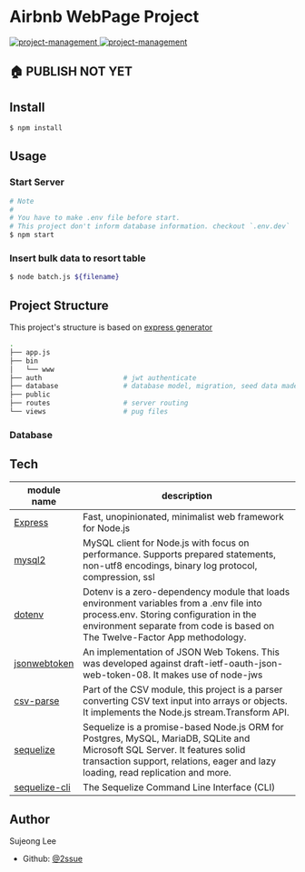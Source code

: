 # Airbnb WebPage Project

<a href="https://github.com/2ssue/membership-airbnb/wiki/API">
    <img alt="project-management" src="https://img.shields.io/badge/api--document-wiki-informational" target="_blank" />
</a>
<a href="https://github.com/2ssue/membership-airbnb/wiki/Database-Structure">
    <img alt="project-management" src="https://img.shields.io/badge/database--document-wiki-blue" target="_blank" />
</a>

## 🏠 PUBLISH NOT YET

## Install
```bash
$ npm install
```

## Usage
### Start Server
```bash
# Note
# 
# You have to make .env file before start.
# This project don't inform database information. checkout `.env.dev`
$ npm start
```
### Insert bulk data to resort table
```bash
$ node batch.js ${filename}
```

## Project Structure
This project's structure is based on [express generator](https://expressjs.com/ko/starter/generator.html)

```bash
.
├── app.js
├── bin
│   └── www
├── auth                    # jwt authenticate             
├── database                # database model, migration, seed data made with sequelize-cli
├── public
├── routes                  # server routing 
└── views                   # pug files
```

### Database


## Tech
module name|description|
---|---|
[Express](https://expressjs.com/)|Fast, unopinionated, minimalist web framework for Node.js|
[mysql2](https://www.npmjs.com/package/mysql2)|MySQL client for Node.js with focus on performance. Supports prepared statements, non-utf8 encodings, binary log protocol, compression, ssl|
[dotenv](https://www.npmjs.com/package/dotenv)|Dotenv is a zero-dependency module that loads environment variables from a .env file into process.env. Storing configuration in the environment separate from code is based on The Twelve-Factor App methodology.|
[jsonwebtoken](https://www.npmjs.com/package/jsonwebtoken)|An implementation of JSON Web Tokens. This was developed against draft-ietf-oauth-json-web-token-08. It makes use of node-jws|
[csv-parse](https://www.npmjs.com/package/csv-parse)|Part of the CSV module, this project is a parser converting CSV text input into arrays or objects. It implements the Node.js stream.Transform API.|
[sequelize](https://www.npmjs.com/package/sequelize)|Sequelize is a promise-based Node.js ORM for Postgres, MySQL, MariaDB, SQLite and Microsoft SQL Server. It features solid transaction support, relations, eager and lazy loading, read replication and more.|
[sequelize-cli](https://www.npmjs.com/package/sequelize-cli)|The Sequelize Command Line Interface (CLI)|

## Author
Sujeong Lee
- Github: [@2ssue](https://github.com/2ssue)